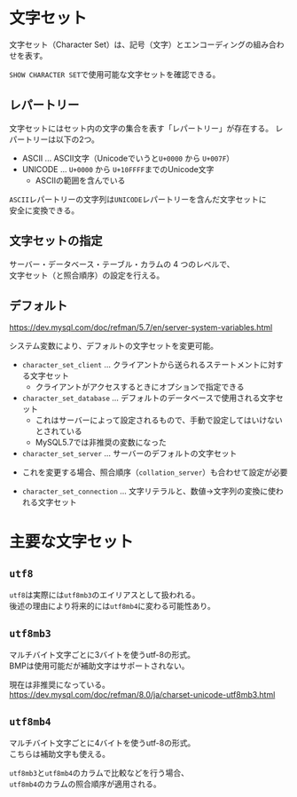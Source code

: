 # 文字セット
文字セット（Character Set）は、記号（文字）とエンコーディングの組み合わせを表す。  

`SHOW CHARACTER SET`で使用可能な文字セットを確認できる。

## レパートリー
文字セットにはセット内の文字の集合を表す「レパートリー」が存在する。
レパートリーは以下の2つ。

* ASCII ... ASCII文字（Unicodeでいうと`U+0000` から `U+007F`）
* UNICODE ... `U+0000` から `U+10FFFF`までのUnicode文字
  - ASCIIの範囲を含んでいる

`ASCII`レパートリーの文字列は`UNICODE`レパートリーを含んだ文字セットに  
安全に変換できる。

## 文字セットの指定
サーバー・データベース・テーブル・カラムの 4 つのレベルで、  
文字セット（と照合順序）の設定を行える。

## デフォルト
https://dev.mysql.com/doc/refman/5.7/en/server-system-variables.html

システム変数により、デフォルトの文字セットを変更可能。

* `character_set_client` ... クライアントから送られるステートメントに対する文字セット
  - クライアントがアクセスするときにオプションで指定できる
* `character_set_database` ... デフォルトのデータベースで使用される文字セット
  - これはサーバーによって設定されるもので、手動で設定してはいけないとされている
  - MySQL5.7では非推奨の変数になった
*  `character_set_server` ... サーバーのデフォルトの文字セット
  - これを変更する場合、照合順序（`collation_server`）も合わせて設定が必要
* `character_set_connection` ... 文字リテラルと、数値→文字列の変換に使われる文字セット

# 主要な文字セット
## `utf8`
`utf8`は実際には`utf8mb3`のエイリアスとして扱われる。  
後述の理由により将来的には`utf8mb4`に変わる可能性あり。

##  `utf8mb3`
マルチバイト文字ごとに3バイトを使うutf-8の形式。  
BMPは使用可能だが補助文字はサポートされない。

現在は非推奨になっている。  
https://dev.mysql.com/doc/refman/8.0/ja/charset-unicode-utf8mb3.html

## `utf8mb4`
マルチバイト文字ごとに4バイトを使うutf-8の形式。  
こちらは補助文字も使える。

`utf8mb3`と`utf8mb4`のカラムで比較などを行う場合、  
`utf8mb4`のカラムの照合順序が適用される。
